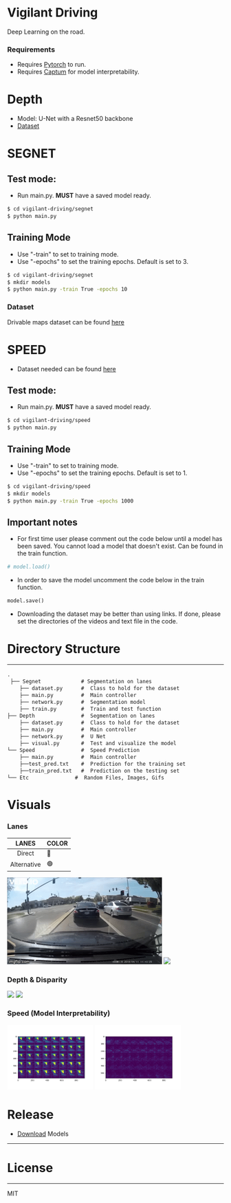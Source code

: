 # Vigilant Driving 
Deep Learning on the road.
### Requirements
- Requires [Pytorch](https://pytorch.org/) to run.
- Requires [Captum](https://captum.ai/) for model interpretability.

# Depth
 - Model: U-Net with a Resnet50 backbone
 - [Dataset](http://apolloscape.auto/stereo.html)
 
# SEGNET 
## Test mode:
- Run main.py. **MUST** have a saved model ready.
```sh
$ cd vigilant-driving/segnet
$ python main.py 
```
## Training Mode
- Use "-train" to set to training mode.
- Use "-epochs" to set the training epochs. Default is set to 3.
```sh
$ cd vigilant-driving/segnet
$ mkdir models
$ python main.py -train True -epochs 10
```
### Dataset
Drivable maps dataset can be found [here](https://bdd-data.berkeley.edu/)

# SPEED
- Dataset needed can be found [here](https://github.com/commaai/speedchallenge/tree/master/data)
## Test mode:
- Run main.py. **MUST** have a saved model ready.
```sh
$ cd vigilant-driving/speed
$ python main.py 
```
## Training Mode
- Use "-train" to set to training mode.
- Use "-epochs" to set the training epochs. Default is set to 1.
```sh
$ cd vigilant-driving/speed
$ mkdir models
$ python main.py -train True -epochs 1000
```
## Important notes
- For first time user please comment out the code below until a model has been saved. You cannot load a model that doesn't exist. Can be found in the train function.
```python
# model.load()
```
- In order to save the model uncomment the code below in the train function. 
```python
model.save()
```
- Downloading the dataset may be better than using links. If done, please set the directories of the videos and text file in the code.

# Directory Structure
------
    .
     ├── Segnet             # Segmentation on lanes
        ├── dataset.py      #  Class to hold for the dataset
        ├── main.py         #  Main controller
        ├── network.py      #  Segmentation model
        ├── train.py        #  Train and test function
    ├── Depth               #  Segmentation on lanes
        ├── dataset.py      #  Class to hold for the dataset
        ├── main.py         #  Main controller
        ├── network.py      #  U Net 
        ├── visual.py       #  Test and visualize the model
    └── Speed               #  Speed Prediction
        ├── main.py         #  Main controller
        ├──test_pred.txt    #  Prediction for the training set
        ├──train_pred.txt   #  Prediction on the testing set
    └── Etc               #  Random Files, Images, Gifs


# Visuals
### Lanes 
|  LANES | COLOR   |
|:-:|---|
| Direct  | 🔴  |
| Alternative  |  🟢 |

![](etc/original_driving_vid.gif)
![](etc/model_lanes.gif)
### Depth & Disparity
![](etc/depth_gif.gif)
![](etc/disparitygif.gif)
### Speed (Model Interpretability)  
<img src="etc/actual.jpg" alt="actual" width="200"/>
<img src="etc/interpret.jpg" alt="interpet" width="200"/>

# Release 
- [Download](https://github.com/alantess/vigilant-driving/releases) Models
------

# License
----

MIT
